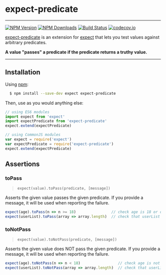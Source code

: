 # expect-predicate
---
[![NPM Version](https://img.shields.io/npm/v/expect-predicate.svg?style=flat-square)](https://www.npmjs.com/package/expect-predicate) 
[![NPM Downloads](https://img.shields.io/npm/dm/expect-predicate.svg?style=flat-square)](https://www.npmjs.com/package/expect-predicate)
[![Build Status](https://img.shields.io/travis/erikras/expect-predicate/master.svg?style=flat-square)](https://travis-ci.org/erikras/expect-predicate)
[![codecov.io](https://codecov.io/github/erikras/expect-predicate/coverage.svg?branch=master)](https://codecov.io/github/erikras/expect-predicate?branch=master)

[expect-predicate](https://github.com/erikras/expect-predicate) is an extension for
[expect](https://github.com/mjackson/expect) that lets you test values against arbitrary
predicates.

**A value "passes" a predicate if the predicate returns a truthy value.**

---

## Installation

Using [npm](https://www.npmjs.org/):

```bash
  $ npm install --save-dev expect expect-predicate
```

Then, use as you would anything else:

```js
// using ES6 modules
import expect from 'expect'
import expectPredicate from 'expect-predicate'
expect.extend(expectPredicate)

// using CommonJS modules
var expect = require('expect')
var expectPredicate = require('expect-predicate')
expect.extend(expectPredicate)
```

## Assertions

### toPass

> `expect(value).toPass(predicate, [message])`

Asserts the given value passes the given predicate. If you provide a message, it will be used 
when reporting the failure.

```js
expect(age).toPass(n => n >= 18)                // check age is 18 or older
expect(userList).toPass(array => array.length)  // check that userList is not empty
```

### toNotPass

> `expect(value).toNotPass(predicate, [message])`

Asserts the given value does NOT pass the given predicate. If you provide a message, it will be 
used when reporting the failure.

```js
expect(age).toNotPass(n => n < 18)                 // check age is not under 18
expect(userList).toNotPass(array => array.length)  // check that userList is empty
```
